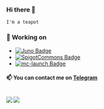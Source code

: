 ### Hi there 👋
<code>I'm a teapot</code>

### 🔭 Working on
* [![Juno Badge](https://img.shields.io/badge/repository-Just%20an%20Useful%20Network%20Organizer-brightgreen?logo=github)](https://github.com/MRtecno98/Juno)
* [![SpigotCommons Badge](https://img.shields.io/badge/repository-Spigot%20Commons-brightgreen?logo=github)](https://github.com/MRtecno98/SpigotCommons)
* [![mc-launch Badge](https://img.shields.io/badge/repository-mc--launch-brightgreen?logo=github)](https://github.com/MRtecno98/mc-launch)

#### 📫 You can contact me on [Telegram](https://t.me/MRtecno98)

<br>

<a href="https://github.com/anuraghazra/github-readme-stats">
  <img align="left" src="https://github-readme-stats.vercel.app/api?username=MRtecno98&theme=vue-dark&count_private=true&show_icons=true" />
</a>
<a href="https://github.com/anuraghazra/github-readme-stats">
  <img align="left" src="https://github-readme-stats.vercel.app/api/top-langs/?username=MRtecno98&theme=vue-dark" />
</a>
